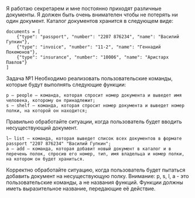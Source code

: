 Я работаю секретарем и мне постоянно приходят различные документы.
Я должен быть очень внимателен чтобы не потерять ни один документ. 
Каталог документов хранится в следующем виде:
     	
	documents = [
		{"type": "passport", "number": "2207 876234", "name": "Василий Гупкин"},
		{"type": "invoice", "number": "11-2", "name": "Геннадий Покемонов"},
		{"type": "insurance", "number": "10006", "name": "Аристарх Павлов"}
	]

Задача №1
Необходимо реализовать пользовательские команды, которые будут выполнять следующие функции:

	p – people – команда, которая спросит номер документа и выведет имя человека, которому он принадлежит;
	s – shelf – команда, которая спросит номер документа и выведет номер полки, на которой он находится;
Правильно обработайте ситуации, когда пользователь будет вводить несуществующий документ.
	
	l– list – команда, которая выведет список всех документов в формате passport "2207 876234" "Василий Гупкин";
	a – add – команда, которая добавит новый документ в каталог и в перечень полок, спросив его номер, тип, имя владельца и номер полки, на котором он будет храниться. 

Корректно обработайте ситуацию, когда пользователь будет пытаться добавить документ на несуществующую полку.
Внимание: p, s, l, a - это пользовательские команды, а не названия функций. Функции должны иметь выразительное название, передающие её действие.
